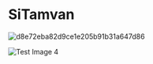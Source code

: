 # SiTamvan

![d8e72eba82d9ce1e205b91b31a647d86](https://user-images.githubusercontent.com/24242426/98077007-f55cce00-1ea1-11eb-80d8-8f35c3ae24d5.jpg)

![Test Image 4](https://github.com/Muhammadakbaar/Picture-Profile/IMG_20201003_210100_137.jpg)


<!--
**Muhammadakbaar/Muhammadakbaar** is a ✨ _special_ ✨ repository because its `README.md` (this file) appears on your GitHub profile.

Here are some ideas to get you started:

- 🔭 I’m currently working on ...
- 🌱 I’m currently learning ...
- 👯 I’m looking to collaborate on ...
- 🤔 I’m looking for help with ...
- 💬 Ask me about ...
- 📫 How to reach me: ...
- 😄 Pronouns: ...
- ⚡ Fun fact: ...
-->
